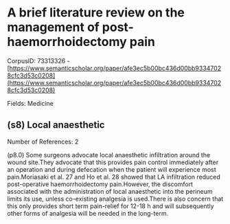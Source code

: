 # A brief literature review on the management of post-haemorrhoidectomy pain

CorpusID: 73313326 - [https://www.semanticscholar.org/paper/afe3ec5b00bc436d00bb93347028cfc3d53c0208](https://www.semanticscholar.org/paper/afe3ec5b00bc436d00bb93347028cfc3d53c0208)

Fields: Medicine

## (s8) Local anaesthetic
Number of References: 2

(p8.0) Some surgeons advocate local anaesthetic infiltration around the wound site.They advocate that this provides pain control immediately after an operation and during defecation when the patient will experience most pain.Moriasaki et al. 27 and Ho et al. 28 showed that LA infiltration reduced post-operative haemorrhoidectomy pain.However, the discomfort associated with the administration of local anaesthetic into the perineum limits its use, unless co-existing analgesia is used.There is also concern that this only provides short term pain-relief for 12-18 h and will subsequently other forms of analgesia will be needed in the long-term.
